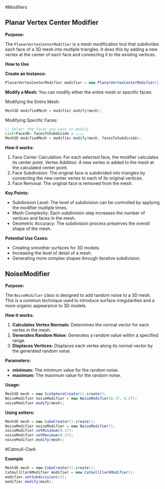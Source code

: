 #Modifiers

## Planar Vertex Center Modifier

**Purpose:**

The `PlanarVertexCenterModifier` is a mesh modification tool that subdivides each face of a 3D mesh into multiple triangles. It does this by adding a new vertex at the center of each face and connecting it to the existing vertices.

**How to Use**

**Create an Instance:**

```java
PlanarVertexCenterModifier modifier = new PlanarVertexCenterModifier();
```
**Modify a Mesh:**
You can modify either the entire mesh or specific faces:

Modifying the Entire Mesh:

```java
Mesh3D modifiedMesh = modifier.modify(mesh);
```

Modifying Specific Faces:

```java
// Select the faces you want to modify
List<Face3D> facesToSubdivide = ...;
Mesh3D modifiedMesh = modifier.modify(mesh, facesToSubdivide);
```

**How it works:**

1. Face Center Calculation: For each selected face, the modifier calculates its center point. Vertex Addition: A new vertex is added to the mesh at the calculated center point.
2. Face Subdivision: The original face is subdivided into triangles by connecting the new center vertex to each of its original vertices.
3. Face Removal: The original face is removed from the mesh.

**Key Points:**

- Subdivision Level: The level of subdivision can be controlled by applying the modifier multiple times.
- Mesh Complexity: Each subdivision step increases the number of vertices and faces in the mesh.
- Geometric Accuracy: The subdivision process preserves the overall shape of the mesh.

**Potential Use Cases:**
- Creating smoother surfaces for 3D models.
- Increasing the level of detail of a mesh.
- Generating more complex shapes through iterative subdivision.

## NoiseModifier

**Purpose:**

The `NoiseModifier` class is designed to add random noise to a 3D mesh. This is a common technique used to introduce surface irregularities and a more organic appearance to 3D models.

**How it works:**

1. **Calculates Vertex Normals:** Determines the normal vector for each vertex in the mesh.
2. **Generates Random Noise:** Generates a random value within a specified range.
3. **Displaces Vertices:** Displaces each vertex along its normal vector by the generated random value.

**Parameters:**

- **minimum:** The minimum value for the random noise.
- **maximum:** The maximum value for the random noise.

**Usage:**

```java
Mesh3D mesh = new IcoSphereCreator().create();
NoiseModifier noiseModifier = new NoiseModifier(0.1f, 0.2f);
noiseModifier.modify(mesh);
```

**Using setters:**

```java
Mesh3D mesh = new CubeCreator().create();
NoiseModifier noiseModifier = new NoiseModifier();
noiseModifier.setMinimum(0.1f);
noiseModifier.setMaximum(0.2f);
noiseModifier.modify(mesh);
```

#Catmull-Clark

**Example**

```java
Mesh3D mesh = new CubeCreator().create();
CatmullClarkModifier modifier = new CatmullClarkModifier();
modifier.setSubdivisions(2);
modifier.modify(mesh);

```
